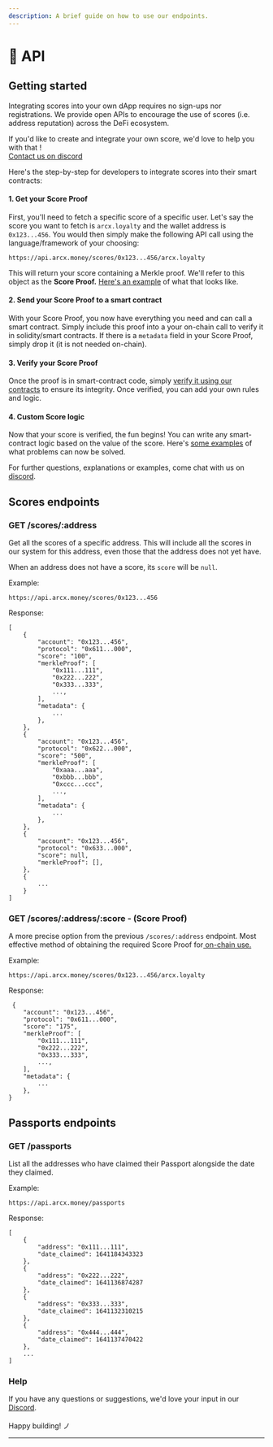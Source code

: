 ```yaml
---
description: A brief guide on how to use our endpoints.
---
```


# 🧠 API

## Getting started

Integrating scores into your own dApp requires no sign-ups nor registrations. We provide open APIs to encourage the use of scores (i.e. address reputation) across the DeFi ecosystem.



If you'd like to create and integrate your own score, we'd love to help you with that ! \
[Contact us on discord](https://discord.com/invite/skwz6je)



Here's the step-by-step for developers to integrate scores into their smart contracts:

#### 1. Get your Score Proof

First, you'll need to fetch a specific score of a specific user. Let's say the score you want to fetch is `arcx.loyalty` and the wallet address is `0x123...456`. You would then simply make the following API call using the language/framework of your choosing:

```
https://api.arcx.money/scores/0x123...456/arcx.loyalty
```

This will return your score containing a Merkle proof. We'll refer to this object as the **Score Proof.** [Here's an example](api.md#get-scores-address-score-score-proof) of what that looks like.&#x20;

#### 2. Send your Score Proof to a smart contract

With your Score Proof, you now have everything you need and can call a smart contract. Simply include this proof into a your on-chain call to verify it in solidity/smart contracts. If there is a `metadata` field in your Score Proof, simply drop it (it is not needed on-chain).

#### 3. Verify your Score Proof

Once the proof is in smart-contract code, simply [verify it using our contracts](smart-contracts.md#verifying-a-score) to ensure its integrity. Once verified, you can add your own rules and logic.

#### 4. Custom Score logic

Now that your score is verified, the fun begins! You can write any smart-contract logic based on the value of the score. Here's [some examples](../introducing-arcx/faqs.md#what-problem-is-arcx-solving) of what problems can now be solved.



For further questions, explanations or examples, come chat with us on [discord](https://discord.com/invite/skwz6je).

## Scores endpoints

### GET /scores/:address

Get all the scores of a specific address. This will include all the scores in our system for this address, even those that the address does not yet have.

When an address does not have a score, its `score` will be `null`.

Example:

```
https://api.arcx.money/scores/0x123...456
```

Response:

```
[
    {
        "account": "0x123...456",
        "protocol": "0x611...000",
        "score": "100",
        "merkleProof": [
            "0x111...111",
            "0x222...222",
            "0x333...333",
            ...,
        ],
        "metadata": {
            ...
        },
    },
    {
        "account": "0x123...456",
        "protocol": "0x622...000",
        "score": "500",
        "merkleProof": [
            "0xaaa...aaa",
            "0xbbb...bbb",
            "0xccc...ccc",
            ...,
        ],
        "metadata": {
            ...
        },
    },
    {
        "account": "0x123...456",
        "protocol": "0x633...000",
        "score": null,
        "merkleProof": [],
    },
    {
        ...
    }
]
```

### GET /scores/:address/:score - (Score Proof)

A more precise option from the previous `/scores/:address` endpoint. Most effective method of obtaining the required Score Proof for[ on-chain use.](smart-contracts.md#verifying-a-score)

Example:

```
https://api.arcx.money/scores/0x123...456/arcx.loyalty
```

Response:

```
 {
    "account": "0x123...456",
    "protocol": "0x611...000",
    "score": "175",
    "merkleProof": [
        "0x111...111",
        "0x222...222",
        "0x333...333",
        ...,
    ],
    "metadata": {
        ...
    },
}
```

## Passports endpoints

### GET /passports

List all the addresses who have claimed their Passport alongside the date they claimed.

Example:

```
https://api.arcx.money/passports
```

Response:

```
[
    {
        "address": "0x111...111",
        "date_claimed": 1641184343323
    },
    {
        "address": "0x222...222",
        "date_claimed": 1641136874287
    },
    {
        "address": "0x333...333",
        "date_claimed": 1641132310215
    },
    {
        "address": "0x444...444",
        "date_claimed": 1641137470422
    },
    ...
]
```



### Help

If you have any questions or suggestions, we'd love your input in our [Discord](https://discord.com/invite/skwz6je).\
\
Happy building! ノ

****

